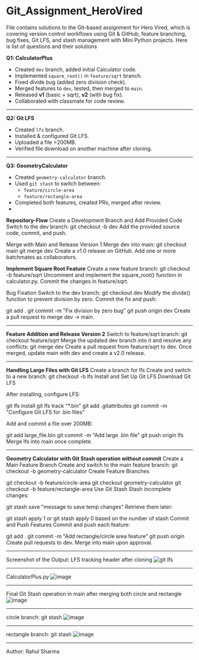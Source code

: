 # Git_Assignment_HeroVired

File contains solutions to the Git-based assignment for Hero Vired,
which is covering version control workflows using Git & GitHub,
feature branching, bug fixes, Git LFS, and stash management with Mini Python projects.
Here is list of questions and their solutions

**Q1: CalculatorPlus**

- Created `dev` branch, added initial Calculator code.
- Implemented `square_root()` in `feature/sqrt` branch.
- Fixed divide bug (added zero division check).
- Merged features to `dev`, tested, then merged to `main`.
- Released **v1** (basic + sqrt), **v2** (with bug fix).
- Collaborated with classmate for code review.

---

**Q2: Git LFS**

- Created `lfs` branch.
- Installed & configured Git LFS.
- Uploaded a file >200MB.
- Verified file download on another machine after cloning.

---

**Q3: GeometryCalculator**

- Created `geometry-calculator` branch.
- Used `git stash` to switch between:
  - `feature/circle-area`
  - `feature/rectangle-area`
- Completed both features, created PRs, merged after review.
- 
 **Repository-Flow**
Create a Development Branch and Add Provided Code
Switch to the dev branch:
git checkout -b dev
Add the provided source code, commit, and push.

Merge with Main and Release Version 1
Merge dev into main:
git checkout main
git merge dev
Create a v1.0 release on GitHub.
Add one or more batchmates as collaborators.

**Implement Square Root Feature**
Create a new feature branch:
git checkout -b feature/sqrt
Uncomment and implement the square_root() function in calculator.py.
Commit the changes in feature/sqrt.

Bug Fixation
Switch to the dev branch:
git checkout dev
Modify the divide() function to prevent division by zero.
Commit the fix and push:

git add .
git commit -m "Fix division by zero bug"
git push origin dev
Create a pull request to merge dev → main.

---

**Feature Addition and Release Version 2**
Switch to feature/sqrt branch:
git checkout feature/sqrt
Merge the updated dev branch into it and resolve any conflicts:
git merge dev
Create a pull request from feature/sqrt to dev.
Once merged, update main with dev and create a v2.0 release.

---

**Handling Large Files with Git LFS**
Create a branch for lfs
Create and switch to a new branch:
git checkout -b lfs
Install and Set Up Git LFS
Download Git LFS

After installing, configure LFS:

git lfs install
git lfs track "*.bin"
git add .gitattributes
git commit -m "Configure Git LFS for .bin files"

Add and commit a file over 200MB:

git add large_file.bin
git commit -m "Add large .bin file"
git push origin lfs
Merge lfs into main once complete.

---

 **Geometry Calculator with Git Stash operation without commit**
Create a Main Feature Branch
Create and switch to the main feature branch:
git checkout -b geometry-calculator
Create Feature Branches

git checkout -b feature/circle-area
git checkout geometry-calculator
git checkout -b feature/rectangle-area
Use Git Stash
Stash incomplete changes:

git stash save "message to save temp changes"
Retrieve them later:

git stash apply 1 or git stash apply 0 based on the number of stash
Commit and Push Features
Commit and push each feature:

git add .
git commit -m "Add rectangle/circle area feature"
git push origin <branch-name>
Create pull requests to dev.
Merge into main upon approval.

---
Screenshot of the Output:
LFS tracking header after cloning
![git lfs](https://github.com/user-attachments/assets/3013265b-6692-472b-93cf-c505394fb895)

---

CalculatorPlus.py
![image](https://github.com/user-attachments/assets/34af2737-0d6a-4bd6-9b2e-27c738974e14)

---
Final Git Stash operation in main after merging both circle and rectangle
![image](https://github.com/user-attachments/assets/dcabe0fa-5914-4f7f-ae9c-caaf4a16efbc)

---
circle branch: git stash 
![image](https://github.com/user-attachments/assets/1a9c6076-de54-4464-8875-09765ee1ba80)

---
rectangle branch: git stash
![image](https://github.com/user-attachments/assets/bf09e1b0-e3e1-4e17-9cb4-41bd35cff8b0)

---
Author: Rahul Sharma
